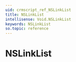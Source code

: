 ```yaml
---
uid: crmscript_ref_NSLinkList
title: NSLinkList
intellisense: Void.NSLinkList
keywords: NSLinkList
so.topic: reference
---
```


# NSLinkList
